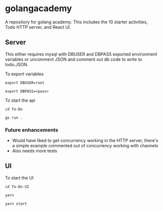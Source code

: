 # golangacademy
A repository for golang academy. This includes the 10 starter activities, Todo HTTP server, and React UI. 

## Server
This either requires mysql with DBUSER and DBPASS exported environment variables or uncomment JSON and comment out db code to write to todo.JSON.

To export variables

```
export DBUSER=root

export DBPASS=<pass>
```

To start the api

```
cd To-Do

go run .
```

### Future enhancements
- Would have liked to get concurrency working in the HTTP server, there's a simple example commented out of concurrency working with channels
- Also needs more tests

## UI
To start the UI

```
cd To-Do-UI

yarn

yarn start
```




